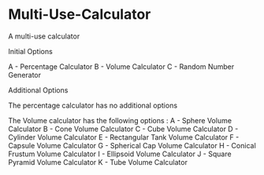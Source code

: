 # Multi-Use-Calculator
A multi-use calculator

Initial Options

A - Percentage Calculator
B - Volume Calculator
C - Random Number Generator

Additional Options

The percentage calculator has no additional options

The Volume calculator has the following options :
A - Sphere Volume Calculator
B - Cone Volume Calculator
C - Cube Volume Calculator
D - Cylinder Volume Calculator
E - Rectangular Tank Volume Calculator
F - Capsule Volume Calculator
G - Spherical Cap Volume Calculator
H - Conical Frustum Volume Calculator
I - Ellipsoid Volume Calculator
J - Square Pyramid Volume Calculator
K - Tube Volume Calculator
